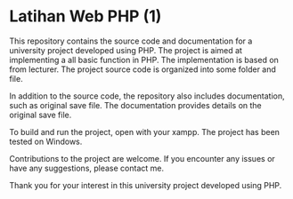 # Latihan Web PHP (1)

This repository contains the source code and documentation for a university project developed using PHP. The project is aimed at implementing a all basic function in PHP. The implementation is based on from lecturer. The project source code is organized into some folder and file.

In addition to the source code, the repository also includes documentation, such as original save file. The documentation provides details on the original save file.

To build and run the project, open with your xampp. The project has been tested on Windows.

Contributions to the project are welcome. If you encounter any issues or have any suggestions, please contact me.

Thank you for your interest in this university project developed using PHP.
